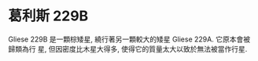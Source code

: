 # 葛利斯 229B

Gliese 229B 是一顆棕矮星, 繞行著另一顆較大的矮星 Gliese 229A. 它原本會被歸類為行
星, 但因密度比木星大得多, 使得它的質量太大以致於無法被當作行星.
